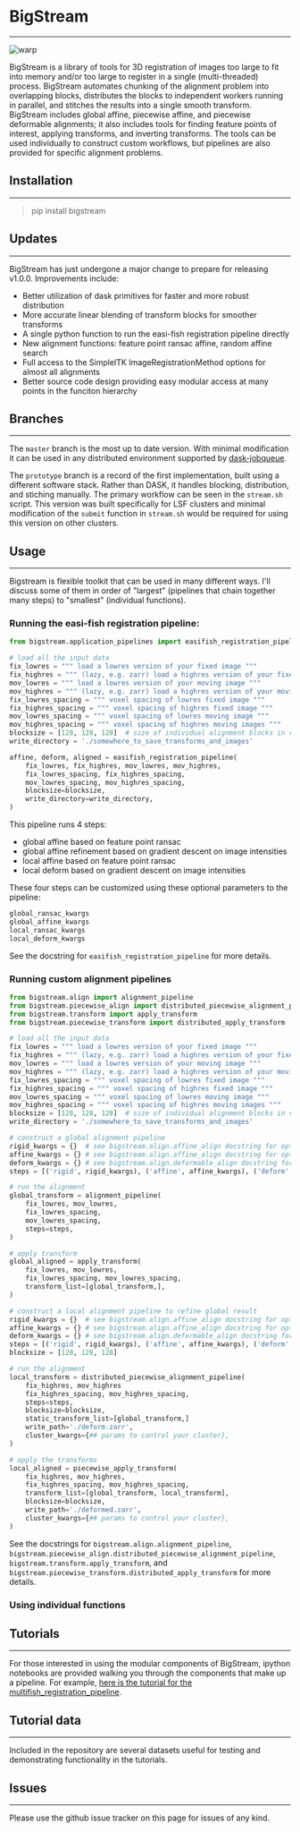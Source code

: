 # BigStream
---

![warp](resources/warp_interpolation.gif)

BigStream is a library of tools for 3D registration of images too large to fit into memory and/or too large to register in a single (multi-threaded) process. BigStream automates chunking of the alignment problem into overlapping blocks, distributes the blocks to independent workers running in parallel, and stitches the results into a single smooth transform. BigStream includes global affine, piecewise affine, and piecewise deformable alignments; it also includes tools for finding feature points of interest, applying transforms, and inverting transforms. The tools can be used individually to construct custom workflows, but pipelines are also provided for specific alignment problems.

## Installation
---
> pip install bigstream

## Updates
---
BigStream has just undergone a major change to prepare for releasing v1.0.0.
Improvements include:
* Better utilization of dask primitives for faster and more robust distribution
* More accurate linear blending of transform blocks for smoother transforms
* A single python function to run the easi-fish registration pipeline directly
* New alignment functions: feature point ransac affine, random affine search
* Full access to the SimpleITK ImageRegistrationMethod options for almost all alignments
* Better source code design providing easy modular access at many points in the funciton hierarchy

## Branches 
---
The `master` branch is the most up to date version. With minimal modification it can be used in any distributed environment supported by [dask-jobqueue](https://jobqueue.dask.org/en/latest/ "dask-jobqueue").

The `prototype` branch is a record of the first implementation, built using a different software stack. Rather than DASK, it handles blocking, distribution, and stiching manually. The primary workflow can be seen in the `stream.sh` script. This version was built specifically for LSF clusters and minimal modification of the `submit` function in `stream.sh` would be required for using this version on other clusters. 

## Usage
---

Bigstream is flexible toolkit that can be used in many different ways. I'll discuss some of them in order of "largest" (pipelines that chain together many steps) to "smallest" (individual functions).

### Running the easi-fish registration pipeline:
```python
from bigstream.application_pipelines import easifish_registration_pipeline

# load all the input data
fix_lowres = """ load a lowres version of your fixed image """
fix_highres = """ (lazy, e.g. zarr) load a highres version of your fixed image """
mov_lowres = """ load a lowres version of your moving image """
mov_highres = """ (lazy, e.g. zarr) load a highres version of your moving image """
fix_lowres_spacing = """ voxel spacing of lowres fixed image """
fix_highres_spacing = """ voxel spacing of highres fixed image """
mov_lowres_spacing = """ voxel spacing of lowres moving image """
mov_highres_spacing = """ voxel spacing of highres moving images """
blocksize = [128, 128, 128]  # size of individual alignment blocks in voxels
write_directory = './somewhere_to_save_transforms_and_images'

affine, deform, aligned = easifish_registration_pipeline(
    fix_lowres, fix_highres, mov_lowres, mov_highres,
    fix_lowres_spacing, fix_highres_spacing,
    mov_lowres_spacing, mov_highres_spacing,
    blocksize=blocksize,
    write_directory=write_directory,
)
```

This pipeline runs 4 steps:
* global affine based on feature point ransac
* global affine refinement based on gradient descent on image intensities
* local affine based on feature point ransac
* local deform based on gradient descent on image intensities

These four steps can be customized using these optional parameters to the pipeline:

```python
global_ransac_kwargs
global_affine_kwargs
local_ransac_kwargs
local_deform_kwargs
```

See the docstring for `easifish_registration_pipeline` for more details.

### Running custom alignment pipelines
```python
from bigstream.align import alignment_pipeline
from bigstream.piecewise_align import distributed_piecewise_alignment_pipeline
from bigstream.transform import apply_transform
from bigstream.piecewise_transform import distributed_apply_transform

# load all the input data
fix_lowres = """ load a lowres version of your fixed image """
fix_highres = """ (lazy, e.g. zarr) load a highres version of your fixed image """
mov_lowres = """ load a lowres version of your moving image """
mov_highres = """ (lazy, e.g. zarr) load a highres version of your moving image """
fix_lowres_spacing = """ voxel spacing of lowres fixed image """
fix_highres_spacing = """ voxel spacing of highres fixed image """
mov_lowres_spacing = """ voxel spacing of lowres moving image """
mov_highres_spacing = """ voxel spacing of highres moving images """
blocksize = [128, 128, 128]  # size of individual alignment blocks in voxels
write_directory = './somewhere_to_save_transforms_and_images'

# construct a global alignment pipeline
rigid_kwargs = {}  # see bigstream.align.affine_align docstring for options
affine_kwargs = {} # see bigstream.align.affine_align docstring for options
deform_kwargs = {} # see bigstream.align.deformable_align docstring for options
steps = [('rigid', rigid_kwargs), ('affine', affine_kwargs), ('deform', deform_kwargs)]

# run the alignment
global_transform = alignment_pipeline(
    fix_lowres, mov_lowres,
    fix_lowres_spacing,
    mov_lowres_spacing,
    steps=steps,
)

# apply transform
global_aligned = apply_transform(
    fix_lowres, mov_lowres,
    fix_lowres_spacing, mov_lowres_spacing,
    transform_list=[global_transform,],
)

# construct a local alignment pipeline to refine global result
rigid_kwargs = {}  # see bigstream.align.affine_align docstring for options
affine_kwargs = {} # see bigstream.align.affine_align docstring for options
deform_kwargs = {} # see bigstream.align.deformable_align docstring for options
steps = [('rigid', rigid_kwargs), ('affine', affine_kwargs), ('deform', deform_kwargs)]
blocksize = [128, 128, 128]

# run the alignment
local_transform = distributed_piecewise_alignment_pipeline(
    fix_highres, mov_highres
    fix_highres_spacing, mov_highres_spacing,
    steps=steps,
    blocksize=blocksize,
    static_transform_list=[global_transform,]
    write_path='./deform.zarr',
    cluster_kwargs={## params to control your cluster},
)

# apply the transforms
local_aligned = piecewise_apply_transform(
    fix_highres, mov_highres,
    fix_highres_spacing, mov_highres_spacing,
    transform_list=[global_transform, local_transform],
    blocksize=blocksize,
    write_path='./deformed.zarr',
    cluster_kwargs={## params to control your cluster},
)
```

See the docstrings for `bigstream.align.alignment_pipeline`, `bigstream.piecewise_align.distributed_piecewise_alignment_pipeline`, `bigstream.transform.apply_transform`, and `bigstream.piecewise_transform.distributed_apply_transform` for more details.

### Using individual functions


## Tutorials
---

For those interested in using the modular components of BigStream, ipython notebooks are provided walking you through the components that make up a pipeline. For example, [here is the tutorial for the multifish_registration_pipeline](https://github.com/GFleishman/bigstream/blob/master/notebooks/bigstream_intro_tutorial.ipynb "multifish registration tutorial").

## Tutorial data
---

Included in the repository are several datasets useful for testing and demonstrating functionality in the tutorials. 

## Issues
---
Please use the github issue tracker on this page for issues of any kind.

